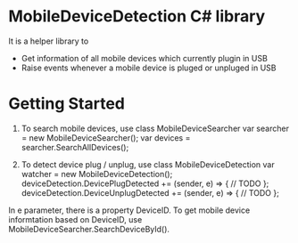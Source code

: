 # MobileDeviceDetection C# library
It is a helper library to
- Get information of all mobile devices which currently plugin in USB
- Raise events whenever a mobile device is pluged or unpluged in USB

# Getting Started
1. To search mobile devices, use class MobileDeviceSearcher
var searcher = new MobileDeviceSearcher();
var devices = searcher.SearchAllDevices();

2. To detect device plug / unplug, use class MobileDeviceDetection
var watcher = new MobileDeviceDetection();
deviceDetection.DevicePlugDetected += (sender, e) => { // TODO };
deviceDetection.DeviceUnplugDetected += (sender, e) => { // TODO };

In e parameter, there is a property DeviceID.
To get mobile device informtation based on DeviceID, use MobileDeviceSearcher.SearchDeviceById().
